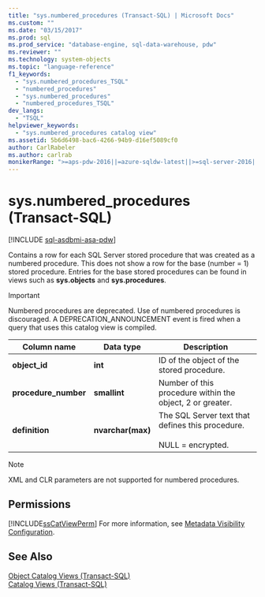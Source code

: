 ```yaml
---
title: "sys.numbered_procedures (Transact-SQL) | Microsoft Docs"
ms.custom: ""
ms.date: "03/15/2017"
ms.prod: sql
ms.prod_service: "database-engine, sql-data-warehouse, pdw"
ms.reviewer: ""
ms.technology: system-objects
ms.topic: "language-reference"
f1_keywords: 
  - "sys.numbered_procedures_TSQL"
  - "numbered_procedures"
  - "sys.numbered_procedures"
  - "numbered_procedures_TSQL"
dev_langs: 
  - "TSQL"
helpviewer_keywords: 
  - "sys.numbered_procedures catalog view"
ms.assetid: 5b6d6498-bac6-4266-94b9-d16ef5089cf0
author: CarlRabeler
ms.author: carlrab
monikerRange: ">=aps-pdw-2016||=azure-sqldw-latest||>=sql-server-2016||=sqlallproducts-allversions||>=sql-server-linux-2017||=azuresqldb-mi-current"
---
```

# sys.numbered_procedures (Transact-SQL)
[!INCLUDE [sql-asdbmi-asa-pdw](../../includes/applies-to-version/sql-asdbmi-asa-pdw.md)]

  Contains a row for each SQL Server stored procedure that was created as a numbered procedure. This does not show a row for the base (number = 1) stored procedure. Entries for the base stored procedures can be found in views such as **sys.objects** and **sys.procedures**.  
  
> [!IMPORTANT]  
>  Numbered procedures are deprecated. Use of numbered procedures is discouraged. A DEPRECATION_ANNOUNCEMENT event is fired when a query that uses this catalog view is compiled.  
  
|Column name|Data type|Description|  
|-----------------|---------------|-----------------|  
|**object_id**|**int**|ID of the object of the stored procedure.|  
|**procedure_number**|**smallint**|Number of this procedure within the object, 2 or greater.|  
|**definition**|**nvarchar(max)**|The SQL Server text that defines this procedure.<br /><br /> NULL = encrypted.|  
  
> [!NOTE]  
>  XML and CLR parameters are not supported for numbered procedures.  
  
## Permissions  
 [!INCLUDE[ssCatViewPerm](../../includes/sscatviewperm-md.md)] For more information, see [Metadata Visibility Configuration](../../relational-databases/security/metadata-visibility-configuration.md).  
  
## See Also  
 [Object Catalog Views &#40;Transact-SQL&#41;](../../relational-databases/system-catalog-views/object-catalog-views-transact-sql.md)   
 [Catalog Views &#40;Transact-SQL&#41;](../../relational-databases/system-catalog-views/catalog-views-transact-sql.md)  
  
  
